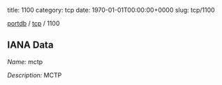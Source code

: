 title: 1100
category: tcp
date: 1970-01-01T00:00:00+0000
slug: tcp/1100

[portdb](/) / [tcp](/category/tcp.html) / 1100


## IANA Data

_Name:_ mctp

_Description:_ MCTP

